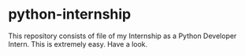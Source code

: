 # python-internship

This repository consists of file of my Internship as a Python Developer Intern. This is extremely easy. Have a look.
